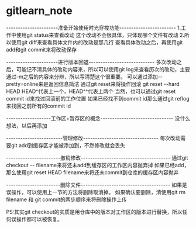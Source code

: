 # gitlearn_note
----------------------准备开始使用时光穿梭功能------------------------
1.工作中使用git status来查看改动
这个改动不会很具体，只体现哪个文件有改动
2.所以使用git diff来查看具体文件内的改动是那几行
查看具体改动之后，再使用git add和git commit来将改动保存

----------------------进行版本回退----------------------------
多次改动之后，可能记不清具体的改动内容来，所以可以使用git log来查看历次的改动，主要通过-m之后的内容来分辨，所以写清楚这个很重要。
可以通过添加--pretty=online来是返回信息简洁
通过git reset来将操作回滚
git reset --hard HEAD
HEAD^代表上一个，HEAD^^代表上两个
当然，也可以通过git reset commit id来找过回滚前的工作位置
如果已经找不到commit id那么通过git reflog来找回之前所有的commit id

-------------------工作区+暂存区的概念-------------------------------
没什么想法，以后再添加

------------------------管理修改--------------------------------
每次改动需要git add到缓存区才能被添加到，不然修改就会丢失

-----------------------撤销修改--------------------------------------
通过git checkout -- filename来将还未add到缓存区的工作区内容抛弃掉
如果已经add，那么使用git reset HEAD filename来将还未commit到仓库的缓存区内容抛弃

-----------------------删除文件--------------------------------------
如果是误操作，可以使用上一节的方法将删除取消掉。
如果确认要删除，清使用git rm filename 和 git commit的两步顺序来将删除操作上传

PS:其实git checkout的实质是用仓库中的版本对工作区的版本进行替换，所以任何误操作都可以被恢复。
